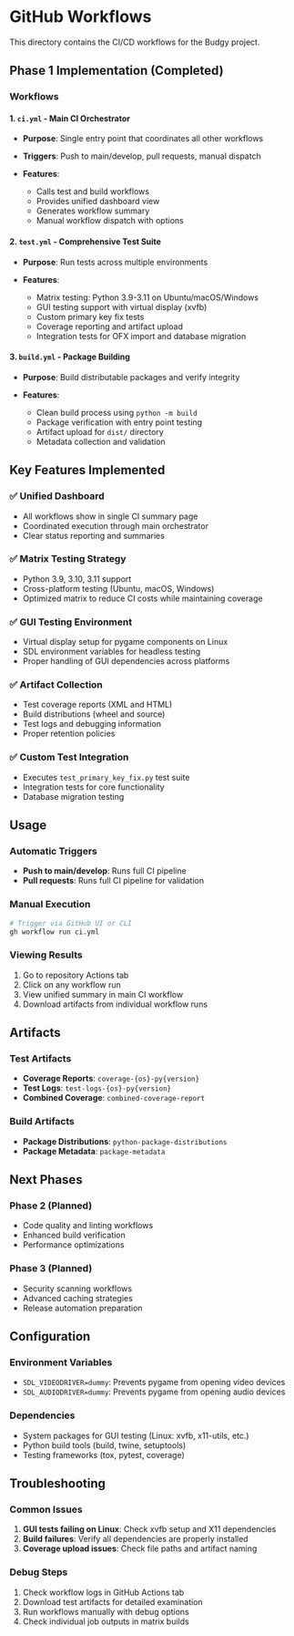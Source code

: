 # GitHub Workflows

This directory contains the CI/CD workflows for the Budgy project.

## Phase 1 Implementation (Completed)

### Workflows

#### 1. `ci.yml` - Main CI Orchestrator

- **Purpose**: Single entry point that coordinates all other workflows
- **Triggers**: Push to main/develop, pull requests, manual dispatch
- **Features**:

  - Calls test and build workflows
  - Provides unified dashboard view
  - Generates workflow summary
  - Manual workflow dispatch with options

#### 2. `test.yml` - Comprehensive Test Suite

- **Purpose**: Run tests across multiple environments
- **Features**:

  - Matrix testing: Python 3.9-3.11 on Ubuntu/macOS/Windows
  - GUI testing support with virtual display (xvfb)
  - Custom primary key fix tests
  - Coverage reporting and artifact upload
  - Integration tests for OFX import and database migration

#### 3. `build.yml` - Package Building

- **Purpose**: Build distributable packages and verify integrity
- **Features**:

  - Clean build process using `python -m build`
  - Package verification with entry point testing
  - Artifact upload for `dist/` directory
  - Metadata collection and validation

## Key Features Implemented

### ✅ Unified Dashboard

- All workflows show in single CI summary page
- Coordinated execution through main orchestrator
- Clear status reporting and summaries

### ✅ Matrix Testing Strategy

- Python 3.9, 3.10, 3.11 support
- Cross-platform testing (Ubuntu, macOS, Windows)
- Optimized matrix to reduce CI costs while maintaining coverage

### ✅ GUI Testing Environment

- Virtual display setup for pygame components on Linux
- SDL environment variables for headless testing
- Proper handling of GUI dependencies across platforms

### ✅ Artifact Collection

- Test coverage reports (XML and HTML)
- Build distributions (wheel and source)
- Test logs and debugging information
- Proper retention policies

### ✅ Custom Test Integration

- Executes `test_primary_key_fix.py` test suite
- Integration tests for core functionality
- Database migration testing

## Usage

### Automatic Triggers

- **Push to main/develop**: Runs full CI pipeline
- **Pull requests**: Runs full CI pipeline for validation

### Manual Execution
```bash
# Trigger via GitHub UI or CLI
gh workflow run ci.yml
```

### Viewing Results
1. Go to repository Actions tab
2. Click on any workflow run
3. View unified summary in main CI workflow
4. Download artifacts from individual workflow runs

## Artifacts

### Test Artifacts

- **Coverage Reports**: `coverage-{os}-py{version}`
- **Test Logs**: `test-logs-{os}-py{version}`
- **Combined Coverage**: `combined-coverage-report`

### Build Artifacts

- **Package Distributions**: `python-package-distributions`
- **Package Metadata**: `package-metadata`

## Next Phases

### Phase 2 (Planned)

- Code quality and linting workflows
- Enhanced build verification
- Performance optimizations

### Phase 3 (Planned)

- Security scanning workflows
- Advanced caching strategies
- Release automation preparation

## Configuration

### Environment Variables

- `SDL_VIDEODRIVER=dummy`: Prevents pygame from opening video devices
- `SDL_AUDIODRIVER=dummy`: Prevents pygame from opening audio devices

### Dependencies

- System packages for GUI testing (Linux: xvfb, x11-utils, etc.)
- Python build tools (build, twine, setuptools)
- Testing frameworks (tox, pytest, coverage)

## Troubleshooting

### Common Issues
1. **GUI tests failing on Linux**: Check xvfb setup and X11 dependencies
2. **Build failures**: Verify all dependencies are properly installed
3. **Coverage upload issues**: Check file paths and artifact naming

### Debug Steps
1. Check workflow logs in GitHub Actions tab
2. Download test artifacts for detailed examination
3. Run workflows manually with debug options
4. Check individual job outputs in matrix builds